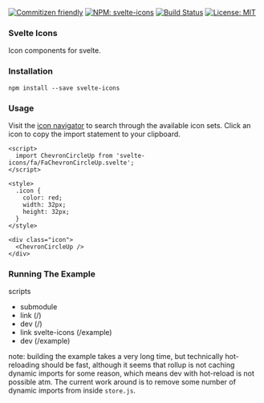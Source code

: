 [![Commitizen friendly](https://img.shields.io/badge/commitizen-friendly-brightgreen.svg)](http://commitizen.github.io/cz-cli/)
[![NPM: svelte-icons](https://badge.fury.io/js/svelte-icons.svg)](https://www.npmjs.com/package/svelte-icons)
[![Build Status](https://travis-ci.org/gibdig/svelte-icons.svg?branch=master)](https://travis-ci.org/gibdig/svelte-icons)
[![License: MIT](https://img.shields.io/badge/License-MIT-yellow.svg)](https://opensource.org/licenses/MIT)

### Svelte Icons

Icon components for svelte.

### Installation

```
npm install --save svelte-icons
```

### Usage

Visit the [icon navigator](https://www.svelte-icons.gibdig.com) to search through the available icon sets.
Click an icon to copy the import statement to your clipboard.

```
<script>
  import ChevronCircleUp from 'svelte-icons/fa/FaChevronCircleUp.svelte';
</script>

<style>
  .icon {
    color: red;
    width: 32px;
    height: 32px;
  }
</style>

<div class="icon">
  <ChevronCircleUp />
</div>
```

### Running The Example

scripts

- submodule
- link (/)
- dev (/)
- link svelte-icons (/example)
- dev (/example)

note: building the example takes a very long time, but technically hot-reloading should be fast, although it seems that rollup is not caching dynamic imports for some reason, which means dev with hot-reload is not possible atm. The current work around is to remove some number of dynamic imports from inside `store.js`.
